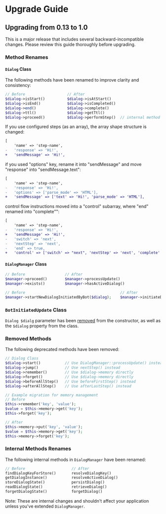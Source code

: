 # Upgrade Guide

## Upgrading from 0.13 to 1.0

This is a major release that includes several backward-incompatible changes. Please review this guide thoroughly before upgrading.

### Method Renames

#### `Dialog` Class

The following methods have been renamed to improve clarity and consistency:

```php
// Before                   // After
$dialog->isStart()          $dialog->isAtStart()
$dialog->isEnd()            $dialog->isCompleted()
$dialog->end()              $dialog->complete()
$dialog->ttl()              $dialog->getTtl()
$dialog->proceed()          $dialog->performStep()  // internal method
```

If you use configured steps (as an array), the array shape structure is changed:
```diff
[
    'name' => 'step-name',
-   'response' => 'Hi!',
+   'sendMessage' => 'Hi!',
````

if you used "options" key, rename it into "sendMessage" and move "response" into "sendMessage.text":
```diff
[
    'name' => 'step-name',
-   'response' => 'Hi!',
-   'options' => ['parse_mode' => 'HTML'],
+   'sendMessage' => ['text' => 'Hi!', 'parse_mode' => 'HTML'],
```

control flow instructions moved into a "control" subarray, where "end" renamed into "complete"":
```diff
[
    'name' => 'step-name',
-   'response' => 'Hi!',
+   'sendMessage' => 'Hi!',
-   'switch' => 'next',
-   'nextStep' => 'next',
-   'end' => true,
+   'control' => ['switch' => "next", 'nextStep' => 'next', 'complete' => true],
```

#### `DialogManager` Class

```php
// Before                  // After
$manager->proceed()        $manager->processUpdate()
$manager->exists()         $manager->hasActiveDialog()
```

```php
// Before                                           // After
$manager->startNewDialogInitiatedByBot($dialog);    $manager->initiateDialog($dialog);
```

### `BotInitiatedUpdate` Class

`Dialog $dialg` parameter has been [removed](83e901d0) from the constructor, as well as the `$dialog` property from the class.

### Removed Methods

The following deprecated methods have been removed:

```php
// Dialog Class
$dialog->start()           // Use DialogManager::processUpdate() instead
$dialog->jump()            // Use nextStep() instead
$dialog->remember()        // Use $dialog->memory directly
$dialog->forget()          // Use $dialog->memory directly
$dialog->beforeAllStep()   // Use beforeFirstStep() instead
$dialog->afterAllStep()    // Use afterLastStep() instead

// Example migration for memory management
// Before
$this->remember('key', 'value');
$value = $this->memory->get('key');
$this->forget('key');

// After
$this->memory->put('key', 'value');
$value = $this->memory->get('key');
$this->memory->forget('key');
```

### Internal Methods Renames

The following internal methods in `DialogManager` have been renamed:

```php
// Before                     // After
findDialogKeyForStore()       resolveDialogKey()
getDialogInstance()           resolveActiveDialog()
storeDialogState()            persistDialog()
readDialogState()             retrieveDialog()
forgetDialogState()           forgetDialog()
```

Note: These are internal changes and shouldn't affect your application unless you've extended `DialogManager`.
